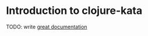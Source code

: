 # Introduction to clojure-kata

TODO: write [great documentation](http://jacobian.org/writing/what-to-write/)
